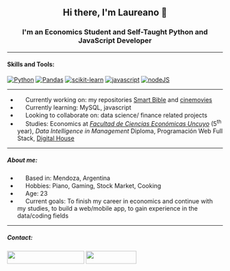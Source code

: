 <div align="center">
  <h2>Hi there, I'm Laureano 👋</h2>

### I'm an Economics Student and Self-Taught Python and JavaScript Developer 
</div>

--------------------------------------------------------------------------------------------------------------------------------
#### Skills and Tools:

[![Python](https://github.com/laureanolorenzo/laureanolorenzo/assets/96154322/3cccc68f-b59a-493c-882b-3e3ca610e305)](https://www.python.org/)
[![Pandas](https://github.com/laureanolorenzo/laureanolorenzo/assets/96154322/8c711755-1085-4252-97e5-2049fc703903)](https://pandas.pydata.org/)
[![scikit-learn](https://github.com/laureanolorenzo/laureanolorenzo/assets/96154322/55a74937-631a-46ff-bb3e-836744bc16bb)](https://scikit-learn.org/stable/)
[![javascript](https://github.com/laureanolorenzo/laureanolorenzo/assets/96154322/afefe70c-e6b2-4d76-b598-c9c4c3003be6)](https://developer.mozilla.org/en-US/docs/Web/JavaScript) 
[![nodeJS](https://github.com/laureanolorenzo/laureanolorenzo/assets/96154322/355828b7-c60c-417b-a8b5-1afd36edd12e)](https://nodejs.org/)

--------------------------------------------------------------------------------------------------------------------------------
- <img src= "https://cdn-icons-png.flaticon.com/512/1162/1162914.png" width = 15 height = 15> Currently working on: my repositories [Smart Bible](https://github.com/laureanolorenzo/Smart-Bible) and [cinemovies](https://github.com/laureanolorenzo/grupo_13_cinemovies) 
- <img src= "https://cdn-icons-png.flaticon.com/512/892/892926.png" width = 15 height = 15> Currently learning: MySQL, javascript
- <img src= "https://cdn-icons-png.flaticon.com/512/5371/5371017.png" width = 15 height = 15> Looking to collaborate on: data science/ finance related projects
- <img src= "https://cdn-icons-png.flaticon.com/512/2232/2232688.png" width = 15 height = 15>  Studies: Economics at [*Facultad de Ciencias Económicas Uncuyo*](https://fce.uncuyo.edu.ar/) (5<sup>th</sup> year), *Data Intelligence in Management* Diploma, Programación Web Full Stack, [Digital House](https://www.digitalhouse.com/ar/productos/programacion/programacion-web-full-stack)
--------------------------------------------------------------------------------------------------------------------------------
##### About me:
- <img src = "https://cdn-icons-png.flaticon.com/512/4830/4830735.png" height = 15 width = 15> Based in: Mendoza, Argentina
- <img src= "https://cdn-icons-png.flaticon.com/512/528/528111.png" width = 15 height = 15> Hobbies: Piano, Gaming, Stock Market, Cooking
- <img src = "https://cdn-icons-png.flaticon.com/512/4440/4440953.png" width = 15 height = 15> Age: 23
- <img src = "https://cdn-icons-png.flaticon.com/512/3214/3214721.png" width = 15 height = 15> Current goals: To finish my career in economics and continue with my studies, to build a web/mobile app, to gain experience in the data/coding fields
--------------------------------------------------------------------------------------------------------------------------------
##### Contact:
<a href="mailto:laureanolorenzo@gmail.com" style="display: inline" clear = "none"><img src= 
  "https://img.shields.io/badge/-laureanolorenzo@gmail.com-red?logo=gmail&logoColor=white&size&style=flat-square" 
  height = 30
  width = 180 /></a>
<a href="https://www.linkedin.com/in/laureano-lorenzo/" style="display: inline" clear = "none" target = "_blank"><img src= 
  "https://img.shields.io/badge/LinkedIn-0077B5?style=for-the-badge&logo=linkedin&logoColor=white" 
  height = 30
  width = 118 /></a><a style="display: inline" clear = "none" href="https://api.whatsapp.com/send?phone=542612122772"> 
